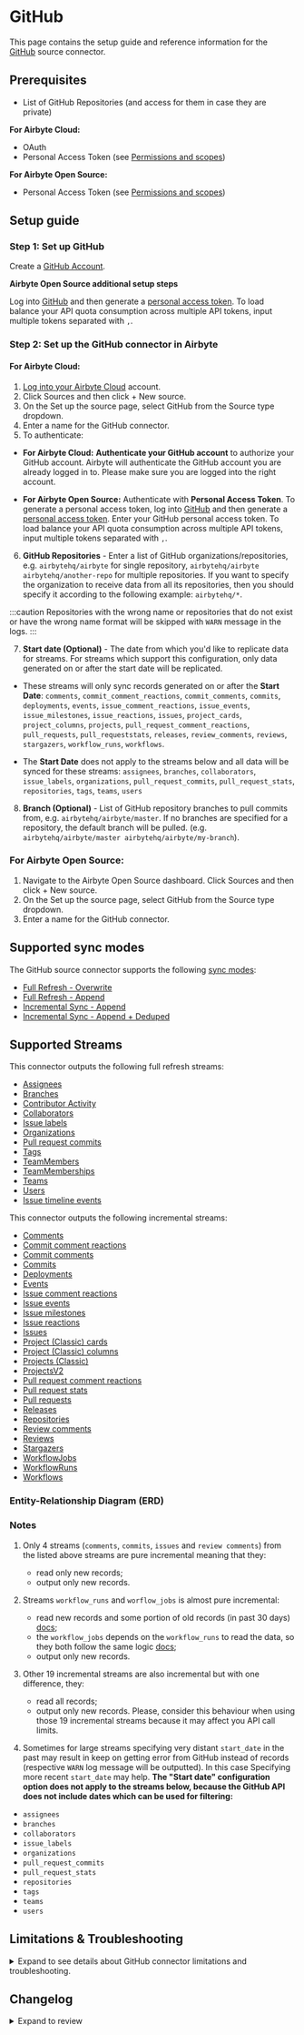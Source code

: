 # GitHub

<HideInUI>

This page contains the setup guide and reference information for the [GitHub](https://www.github.com) source connector.

</HideInUI>

## Prerequisites

- List of GitHub Repositories (and access for them in case they are private)

<!-- env:cloud -->

**For Airbyte Cloud:**

- OAuth
- Personal Access Token (see [Permissions and scopes](https://docs.airbyte.com/integrations/sources/github#permissions-and-scopes))
<!-- /env:cloud -->

<!-- env:oss -->

**For Airbyte Open Source:**

- Personal Access Token (see [Permissions and scopes](https://docs.airbyte.com/integrations/sources/github#permissions-and-scopes))
<!-- /env:oss -->

## Setup guide

### Step 1: Set up GitHub

Create a [GitHub Account](https://github.com).

<!-- env:oss -->

**Airbyte Open Source additional setup steps**

Log into [GitHub](https://github.com) and then generate a [personal access token](https://github.com/settings/tokens). To load balance your API quota consumption across multiple API tokens, input multiple tokens separated with `,`.

<!-- /env:oss -->

### Step 2: Set up the GitHub connector in Airbyte

<!-- env:cloud -->

#### For Airbyte Cloud:

1. [Log into your Airbyte Cloud](https://cloud.airbyte.com/workspaces) account.
2. Click Sources and then click + New source.
3. On the Set up the source page, select GitHub from the Source type dropdown.
4. Enter a name for the GitHub connector.
5. To authenticate:
<!-- env:cloud -->

- **For Airbyte Cloud:** **Authenticate your GitHub account** to authorize your GitHub account. Airbyte will authenticate the GitHub account you are already logged in to. Please make sure you are logged into the right account.
  <!-- /env:cloud -->
  <!-- env:oss -->

- **For Airbyte Open Source:** Authenticate with **Personal Access Token**. To generate a personal access token, log into [GitHub](https://github.com) and then generate a [personal access token](https://github.com/settings/tokens). Enter your GitHub personal access token. To load balance your API quota consumption across multiple API tokens, input multiple tokens separated with `,`.
<!-- /env:oss -->

6. **GitHub Repositories** - Enter a list of GitHub organizations/repositories, e.g. `airbytehq/airbyte` for single repository, `airbytehq/airbyte airbytehq/another-repo` for multiple repositories. If you want to specify the organization to receive data from all its repositories, then you should specify it according to the following example: `airbytehq/*`.

:::caution
Repositories with the wrong name or repositories that do not exist or have the wrong name format will be skipped with `WARN` message in the logs.
:::

7. **Start date (Optional)** - The date from which you'd like to replicate data for streams. For streams which support this configuration, only data generated on or after the start date will be replicated.

- These streams will only sync records generated on or after the **Start Date**: `comments`, `commit_comment_reactions`, `commit_comments`, `commits`, `deployments`, `events`, `issue_comment_reactions`, `issue_events`, `issue_milestones`, `issue_reactions`, `issues`, `project_cards`, `project_columns`, `projects`, `pull_request_comment_reactions`, `pull_requests`, `pull_requeststats`, `releases`, `review_comments`, `reviews`, `stargazers`, `workflow_runs`, `workflows`.

- The **Start Date** does not apply to the streams below and all data will be synced for these streams: `assignees`, `branches`, `collaborators`, `issue_labels`, `organizations`, `pull_request_commits`, `pull_request_stats`, `repositories`, `tags`, `teams`, `users`

8. **Branch (Optional)** - List of GitHub repository branches to pull commits from, e.g. `airbytehq/airbyte/master`. If no branches are specified for a repository, the default branch will be pulled. (e.g. `airbytehq/airbyte/master airbytehq/airbyte/my-branch`).

### For Airbyte Open Source:

1. Navigate to the Airbyte Open Source dashboard.
Click Sources and then click + New source.
3. On the Set up the source page, select GitHub from the Source type dropdown.
4. Enter a name for the GitHub connector.

<HideInUI>

## Supported sync modes

The GitHub source connector supports the following [sync modes](https://docs.airbyte.com/cloud/core-concepts/#connection-sync-modes):

- [Full Refresh - Overwrite](https://docs.airbyte.com/understanding-airbyte/connections/full-refresh-overwrite/)
- [Full Refresh - Append](https://docs.airbyte.com/understanding-airbyte/connections/full-refresh-append)
- [Incremental Sync - Append](https://docs.airbyte.com/understanding-airbyte/connections/incremental-append)
- [Incremental Sync - Append + Deduped](https://docs.airbyte.com/understanding-airbyte/connections/incremental-append-deduped)

## Supported Streams

This connector outputs the following full refresh streams:

- [Assignees](https://docs.github.com/en/rest/issues/assignees?apiVersion=2022-11-28#list-assignees)
- [Branches](https://docs.github.com/en/rest/branches/branches?apiVersion=2022-11-28#list-branches)
- [Contributor Activity](https://docs.github.com/en/rest/metrics/statistics?apiVersion=2022-11-28#get-all-contributor-commit-activity)
- [Collaborators](https://docs.github.com/en/rest/collaborators/collaborators?apiVersion=2022-11-28#list-repository-collaborators)
- [Issue labels](https://docs.github.com/en/rest/issues/labels?apiVersion=2022-11-28#list-labels-for-a-repository)
- [Organizations](https://docs.github.com/en/rest/orgs/orgs?apiVersion=2022-11-28#list-organizations)
- [Pull request commits](https://docs.github.com/en/rest/pulls/pulls?apiVersion=2022-11-28#list-commits-on-a-pull-request)
- [Tags](https://docs.github.com/en/rest/repos/repos?apiVersion=2022-11-28#list-repository-tags)
- [TeamMembers](https://docs.github.com/en/rest/teams/members?apiVersion=2022-11-28#list-team-members)
- [TeamMemberships](https://docs.github.com/en/rest/teams/members?apiVersion=2022-11-28#get-team-membership-for-a-user)
- [Teams](https://docs.github.com/en/rest/teams/teams?apiVersion=2022-11-28#list-teams)
- [Users](https://docs.github.com/en/rest/orgs/members?apiVersion=2022-11-28#list-organization-members)
- [Issue timeline events](https://docs.github.com/en/rest/issues/timeline?apiVersion=2022-11-28#list-timeline-events-for-an-issue)

This connector outputs the following incremental streams:

- [Comments](https://docs.github.com/en/rest/issues/comments?apiVersion=2022-11-28#list-issue-comments-for-a-repository)
- [Commit comment reactions](https://docs.github.com/en/rest/reference/reactions?apiVersion=2022-11-28#list-reactions-for-a-commit-comment)
- [Commit comments](https://docs.github.com/en/rest/commits/comments?apiVersion=2022-11-28#list-commit-comments-for-a-repository)
- [Commits](https://docs.github.com/en/rest/commits/commits?apiVersion=2022-11-28#list-commits)
- [Deployments](https://docs.github.com/en/rest/deployments/deployments?apiVersion=2022-11-28#list-deployments)
- [Events](https://docs.github.com/en/rest/activity/events?apiVersion=2022-11-28#list-repository-events)
- [Issue comment reactions](https://docs.github.com/en/rest/reactions/reactions?apiVersion=2022-11-28#list-reactions-for-an-issue-comment)
- [Issue events](https://docs.github.com/en/rest/issues/events?apiVersion=2022-11-28#list-issue-events-for-a-repository)
- [Issue milestones](https://docs.github.com/en/rest/issues/milestones?apiVersion=2022-11-28#list-milestones)
- [Issue reactions](https://docs.github.com/en/rest/reactions/reactions?apiVersion=2022-11-28#list-reactions-for-an-issue)
- [Issues](https://docs.github.com/en/rest/issues/issues?apiVersion=2022-11-28#list-repository-issues)
- [Project (Classic) cards](https://docs.github.com/en/rest/projects/cards?apiVersion=2022-11-28#list-project-cards)
- [Project (Classic) columns](https://docs.github.com/en/rest/projects/columns?apiVersion=2022-11-28#list-project-columns)
- [Projects (Classic)](https://docs.github.com/en/rest/projects/projects?apiVersion=2022-11-28#list-repository-projects)
- [ProjectsV2](https://docs.github.com/en/graphql/reference/objects#projectv2)
- [Pull request comment reactions](https://docs.github.com/en/rest/reactions/reactions?apiVersion=2022-11-28#list-reactions-for-a-pull-request-review-comment)
- [Pull request stats](https://docs.github.com/en/graphql/reference/objects#pullrequest)
- [Pull requests](https://docs.github.com/en/rest/pulls/pulls?apiVersion=2022-11-28#list-pull-requests)
- [Releases](https://docs.github.com/en/rest/releases/releases?apiVersion=2022-11-28#list-releases)
- [Repositories](https://docs.github.com/en/rest/repos/repos?apiVersion=2022-11-28#list-organization-repositories)
- [Review comments](https://docs.github.com/en/rest/pulls/comments?apiVersion=2022-11-28#list-review-comments-in-a-repository)
- [Reviews](https://docs.github.com/en/rest/pulls/reviews?apiVersion=2022-11-28#list-reviews-for-a-pull-request)
- [Stargazers](https://docs.github.com/en/rest/activity/starring?apiVersion=2022-11-28#list-stargazers)
- [WorkflowJobs](https://docs.github.com/pt/rest/actions/workflow-jobs?apiVersion=2022-11-28#list-jobs-for-a-workflow-run)
- [WorkflowRuns](https://docs.github.com/en/rest/actions/workflow-runs?apiVersion=2022-11-28#list-workflow-runs-for-a-repository)
- [Workflows](https://docs.github.com/en/rest/actions/workflows?apiVersion=2022-11-28#list-repository-workflows)

### Entity-Relationship Diagram (ERD)
<EntityRelationshipDiagram></EntityRelationshipDiagram>

### Notes

1. Only 4 streams \(`comments`, `commits`, `issues` and `review comments`\) from the listed above streams are pure incremental meaning that they:

   - read only new records;
   - output only new records.

2. Streams `workflow_runs` and `worflow_jobs` is almost pure incremental:

   - read new records and some portion of old records (in past 30 days) [docs](https://docs.github.com/en/actions/managing-workflow-runs/re-running-workflows-and-jobs);
   - the `workflow_jobs` depends on the `workflow_runs` to read the data, so they both follow the same logic [docs](https://docs.github.com/pt/rest/actions/workflow-jobs#list-jobs-for-a-workflow-run);
   - output only new records.

3. Other 19 incremental streams are also incremental but with one difference, they:

   - read all records;
   - output only new records.
     Please, consider this behaviour when using those 19 incremental streams because it may affect you API call limits.

4. Sometimes for large streams specifying very distant `start_date` in the past may result in keep on getting error from GitHub instead of records \(respective `WARN` log message will be outputted\). In this case Specifying more recent `start_date` may help.
   **The "Start date" configuration option does not apply to the streams below, because the GitHub API does not include dates which can be used for filtering:**

- `assignees`
- `branches`
- `collaborators`
- `issue_labels`
- `organizations`
- `pull_request_commits`
- `pull_request_stats`
- `repositories`
- `tags`
- `teams`
- `users`

## Limitations & Troubleshooting

<details>
<summary>
Expand to see details about GitHub connector limitations and troubleshooting.
</summary>

### Connector limitations

#### Rate limiting

You can use a personal access token to make API requests. Additionally, you can authorize a GitHub App or OAuth app, which can then make API requests on your behalf.
All of these requests count towards your personal rate limit of 5,000 requests per hour (15,000 requests per hour if the app is owned by a GitHub Enterprise Cloud organization ).

:::info `REST API` and `GraphQL API` rate limits are counted separately
:::

:::tip
In the event that limits are reached before all streams have been read, it is recommended to take the following actions:

1. Utilize Incremental sync mode.
2. Set a higher sync interval.
3. Divide the sync into separate connections with a smaller number of streams.
   :::

Refer to GitHub article [Rate limits for the REST API](https://docs.github.com/en/rest/overview/rate-limits-for-the-rest-api).

#### Permissions and scopes

If you use OAuth authentication method, the OAuth2.0 application requests the next list of [scopes](https://docs.github.com/en/developers/apps/building-oauth-apps/scopes-for-oauth-apps#available-scopes): **repo**, **read:org**, **read:repo_hook**, **read:user**, **read:discussion**, **read:project**, **workflow**. For [personal access token](https://github.com/settings/tokens) you need to manually select needed scopes.

Your token should have at least the `repo` scope. Depending on which streams you want to sync, the user generating the token needs more permissions:

- For syncing Collaborators, the user which generates the personal access token must be a collaborator. To become a collaborator, they must be invited by an owner. If there are no collaborators, no records will be synced. Read more about access permissions [here](https://docs.github.com/en/get-started/learning-about-github/access-permissions-on-github).
- Syncing [Teams](https://docs.github.com/en/organizations/organizing-members-into-teams/about-teams) is only available to authenticated members of a team's [organization](https://docs.github.com/en/rest/orgs). [Personal user accounts](https://docs.github.com/en/get-started/learning-about-github/types-of-github-accounts) and repositories belonging to them don't have access to Teams features. In this case no records will be synced.
- To sync the Projects stream, the repository must have the Projects feature enabled.

### Troubleshooting

- Check out common troubleshooting issues for the GitHub source connector on our [Airbyte Forum](https://github.com/airbytehq/airbyte/discussions)

</details>

## Changelog

<details>
  <summary>Expand to review</summary>

| Version | Date       | Pull Request                                                                                                      | Subject                                                                                                                                                             |
|:--------|:-----------|:------------------------------------------------------------------------------------------------------------------|:--------------------------------------------------------------------------------------------------------------------------------------------------------------------|
| 1.8.27 | 2025-05-24 | [54931](https://github.com/airbytehq/airbyte/pull/54931) | Update dependencies |
| 1.8.26 | 2025-02-22 | [54404](https://github.com/airbytehq/airbyte/pull/54404) | Update dependencies |
| 1.8.25 | 2025-02-15 | [53703](https://github.com/airbytehq/airbyte/pull/53703) | Update dependencies |
| 1.8.24 | 2025-02-01 | [52875](https://github.com/airbytehq/airbyte/pull/52875) | Update dependencies |
| 1.8.23 | 2025-01-25 | [52364](https://github.com/airbytehq/airbyte/pull/52364) | Update dependencies |
| 1.8.22 | 2025-01-18 | [51666](https://github.com/airbytehq/airbyte/pull/51666) | Update dependencies |
| 1.8.21 | 2025-01-11 | [51130](https://github.com/airbytehq/airbyte/pull/51130) | Update dependencies |
| 1.8.20 | 2025-01-04 | [50517](https://github.com/airbytehq/airbyte/pull/50517) | Update dependencies |
| 1.8.19 | 2024-12-21 | [50055](https://github.com/airbytehq/airbyte/pull/50055) | Update dependencies |
| 1.8.18 | 2024-12-14 | [49178](https://github.com/airbytehq/airbyte/pull/49178) | Update dependencies |
| 1.8.17 | 2024-11-25 | [48631](https://github.com/airbytehq/airbyte/pull/48631) | Starting with this version, the Docker image is now rootless. Please note that this and future versions will not be compatible with Airbyte versions earlier than 0.64 |
| 1.8.16 | 2024-11-05 | [48318](https://github.com/airbytehq/airbyte/pull/48318) | Update dependencies |
| 1.8.15 | 2024-10-28 | [47051](https://github.com/airbytehq/airbyte/pull/47051) | Update dependencies |
| 1.8.14 | 2024-10-12 | [46766](https://github.com/airbytehq/airbyte/pull/46766) | Update dependencies |
| 1.8.13 | 2024-10-05 | [46415](https://github.com/airbytehq/airbyte/pull/46415) | Update dependencies |
| 1.8.12 | 2024-09-28 | [46117](https://github.com/airbytehq/airbyte/pull/46117) | Update dependencies |
| 1.8.11 | 2024-09-21 | [45742](https://github.com/airbytehq/airbyte/pull/45742) | Update dependencies |
| 1.8.10 | 2024-09-14 | [45557](https://github.com/airbytehq/airbyte/pull/45557) | Update dependencies |
| 1.8.9 | 2024-09-07 | [45320](https://github.com/airbytehq/airbyte/pull/45320) | Update dependencies |
| 1.8.8 | 2024-08-23 | [44592](https://github.com/airbytehq/airbyte/pull/44592) | Fix state handling for stream WorkflowRuns |
| 1.8.7 | 2024-08-31 | [45061](https://github.com/airbytehq/airbyte/pull/45061) | Update dependencies |
| 1.8.6 | 2024-08-24 | [44703](https://github.com/airbytehq/airbyte/pull/44703) | Update dependencies |
| 1.8.5 | 2024-08-17 | [44227](https://github.com/airbytehq/airbyte/pull/44227) | Update dependencies |
| 1.8.4 | 2024-08-12 | [43749](https://github.com/airbytehq/airbyte/pull/43749) | Update dependencies |
| 1.8.3 | 2024-08-10 | [42671](https://github.com/airbytehq/airbyte/pull/42671) | Update dependencies |
| 1.8.2 | 2024-08-20 | [42966](https://github.com/airbytehq/airbyte/pull/42966) | Bump cdk version and enable RFR for all non-incremental streams |
| 1.8.1 | 2024-07-20 | [42342](https://github.com/airbytehq/airbyte/pull/42342) | Update dependencies |
| 1.8.0 | 2024-07-16 | [41677](https://github.com/airbytehq/airbyte/pull/41677) | Update to 3.4.0 CDK |
| 1.7.13 | 2024-07-13 | [41746](https://github.com/airbytehq/airbyte/pull/41746) | Update dependencies |
| 1.7.12 | 2024-07-10 | [41354](https://github.com/airbytehq/airbyte/pull/41354) | Update dependencies |
| 1.7.11 | 2024-07-09 | [41221](https://github.com/airbytehq/airbyte/pull/41221) | Update dependencies |
| 1.7.10 | 2024-07-06 | [41000](https://github.com/airbytehq/airbyte/pull/41000) | Update dependencies |
| 1.7.9 | 2024-06-25 | [40289](https://github.com/airbytehq/airbyte/pull/40289) | Update dependencies |
| 1.7.8 | 2024-06-22 | [40128](https://github.com/airbytehq/airbyte/pull/40128) | Update dependencies |
| 1.7.7 | 2024-06-17 | [39513](https://github.com/airbytehq/airbyte/pull/39513) | Update deprecated state handling method |
| 1.7.6 | 2024-06-04 | [39078](https://github.com/airbytehq/airbyte/pull/39078) | [autopull] Upgrade base image to v1.2.1 |
| 1.7.5 | 2024-05-29 | [38341](https://github.com/airbytehq/airbyte/pull/38341) | Add `max_waiting_time` to configuration |
| 1.7.4 | 2024-05-21 | [38341](https://github.com/airbytehq/airbyte/pull/38341) | Update CDK authenticator package |
| 1.7.3 | 2024-05-20 | [38299](https://github.com/airbytehq/airbyte/pull/38299) | Fixed spec typo |
| 1.7.2 | 2024-04-19 | [36636](https://github.com/airbytehq/airbyte/pull/36636) | Updating to 0.80.0 CDK |
| 1.7.1 | 2024-04-12 | [36636](https://github.com/airbytehq/airbyte/pull/36636) | schema descriptions |
| 1.7.0 | 2024-03-19 | [36267](https://github.com/airbytehq/airbyte/pull/36267) | Pin airbyte-cdk version to `^0` |
| 1.6.5 | 2024-03-12 | [35986](https://github.com/airbytehq/airbyte/pull/35986) | Handle rate limit exception as config error |
| 1.6.4 | 2024-03-08 | [35915](https://github.com/airbytehq/airbyte/pull/35915) | Fix per stream error handler; Make use the latest CDK version |
| 1.6.3 | 2024-02-15 | [35271](https://github.com/airbytehq/airbyte/pull/35271) | Update branches schema |
| 1.6.2 | 2024-02-12 | [34933](https://github.com/airbytehq/airbyte/pull/34933) | Update Airbyte CDK for integration tests |
| 1.6.1 | 2024-02-09 | [35087](https://github.com/airbytehq/airbyte/pull/35087) | Manage dependencies with Poetry. |
| 1.6.0 | 2024-02-02 | [34700](https://github.com/airbytehq/airbyte/pull/34700) | Continue Sync on Stream failure |
| 1.5.7 | 2024-01-29 | [34598](https://github.com/airbytehq/airbyte/pull/34598) | Fix MultipleToken sleep time |
| 1.5.6 | 2024-01-26 | [34503](https://github.com/airbytehq/airbyte/pull/34503) | Fix MultipleToken rotation logic |
| 1.5.5 | 2023-12-26 | [33783](https://github.com/airbytehq/airbyte/pull/33783) | Fix retry for 504 error in GraphQL based streams |
| 1.5.4 | 2023-11-20 | [32679](https://github.com/airbytehq/airbyte/pull/32679) | Return AirbyteMessage if max retry exeeded for 202 status code |
| 1.5.3 | 2023-10-23 | [31702](https://github.com/airbytehq/airbyte/pull/31702) | Base image migration: remove Dockerfile and use the python-connector-base image |
| 1.5.2 | 2023-10-13 | [31386](https://github.com/airbytehq/airbyte/pull/31386) | Handle `ContributorActivity` continuous `ACCEPTED` response |
| 1.5.1 | 2023-10-12 | [31307](https://github.com/airbytehq/airbyte/pull/31307) | Increase backoff_time for stream `ContributorActivity` |
| 1.5.0 | 2023-10-11 | [31300](https://github.com/airbytehq/airbyte/pull/31300) | Update Schemas: Add date-time format to fields |
| 1.4.6 | 2023-10-04 | [31056](https://github.com/airbytehq/airbyte/pull/31056) | Migrate spec properties' `repository` and `branch` type to \<array\> |
| 1.4.5 | 2023-10-02 | [31023](https://github.com/airbytehq/airbyte/pull/31023) | Increase backoff for stream `Contributor Activity` |
| 1.4.4 | 2023-10-02 | [30971](https://github.com/airbytehq/airbyte/pull/30971) | Mark `start_date` as optional. |
| 1.4.3 | 2023-10-02 | [30979](https://github.com/airbytehq/airbyte/pull/30979) | Fetch archived records in `Project Cards` |
| 1.4.2 | 2023-09-30 | [30927](https://github.com/airbytehq/airbyte/pull/30927) | Provide actionable user error messages |
| 1.4.1 | 2023-09-30 | [30839](https://github.com/airbytehq/airbyte/pull/30839) | Update CDK to Latest version |
| 1.4.0 | 2023-09-29 | [30823](https://github.com/airbytehq/airbyte/pull/30823) | Add new stream `issue Timeline Events` |
| 1.3.1 | 2023-09-28 | [30824](https://github.com/airbytehq/airbyte/pull/30824) | Handle empty response in stream `ContributorActivity` |
| 1.3.0 | 2023-09-25 | [30731](https://github.com/airbytehq/airbyte/pull/30731) | Add new stream `ProjectsV2` |
| 1.2.1 | 2023-09-22 | [30693](https://github.com/airbytehq/airbyte/pull/30693) | Handle 404 error in `TeamMemberShips` |
| 1.2.0 | 2023-09-22 | [30647](https://github.com/airbytehq/airbyte/pull/30647) | Add support for self-hosted GitHub instances |
| 1.1.1 | 2023-09-21 | [30654](https://github.com/airbytehq/airbyte/pull/30654) | Rewrite source connection error messages |
| 1.1.0 | 2023-08-03 | [30615](https://github.com/airbytehq/airbyte/pull/30615) | Add new stream `Contributor Activity` |
| 1.0.4 | 2023-08-03 | [29031](https://github.com/airbytehq/airbyte/pull/29031) | Reverted `advancedAuth` spec changes |
| 1.0.3 | 2023-08-01 | [28910](https://github.com/airbytehq/airbyte/pull/28910) | Updated `advancedAuth` broken references |
| 1.0.2 | 2023-07-11 | [28144](https://github.com/airbytehq/airbyte/pull/28144) | Add `archived_at` property to `Organizations` schema parameter |
| 1.0.1 | 2023-05-22 | [25838](https://github.com/airbytehq/airbyte/pull/25838) | Deprecate "page size" input parameter |
| 1.0.0 | 2023-05-19 | [25778](https://github.com/airbytehq/airbyte/pull/25778) | Improve repo(s) name validation on UI |
| 0.5.0 | 2023-05-16 | [25793](https://github.com/airbytehq/airbyte/pull/25793) | Implement client-side throttling of requests |
| 0.4.11 | 2023-05-12 | [26025](https://github.com/airbytehq/airbyte/pull/26025) | Added more transparent depiction of the personal access token expired |
| 0.4.10 | 2023-05-15 | [26075](https://github.com/airbytehq/airbyte/pull/26075) | Add more specific error message description for no repos case. |
| 0.4.9 | 2023-05-01 | [24523](https://github.com/airbytehq/airbyte/pull/24523) | Add undeclared columns to spec |
| 0.4.8   | 2023-04-19 | [00000](https://github.com/airbytehq/airbyte/pull/25312)                                                          | Fix repo name validation                                                                                                                                            |
| 0.4.7   | 2023-03-24 | [24457](https://github.com/airbytehq/airbyte/pull/24457)                                                          | Add validation and transformation for repositories config                                                                                                           |
| 0.4.6   | 2023-03-24 | [24398](https://github.com/airbytehq/airbyte/pull/24398)                                                          | Fix caching for `get_starting_point` in stream "Commits"                                                                                                            |
| 0.4.5   | 2023-03-23 | [24417](https://github.com/airbytehq/airbyte/pull/24417)                                                          | Add pattern_descriptors to fields with an expected format                                                                                                           |
| 0.4.4   | 2023-03-17 | [24255](https://github.com/airbytehq/airbyte/pull/24255)                                                          | Add field groups and titles to improve display of connector setup form                                                                                              |
| 0.4.3   | 2023-03-04 | [22993](https://github.com/airbytehq/airbyte/pull/22993)                                                          | Specified date formatting in specification                                                                                                                          |
| 0.4.2   | 2023-03-03 | [23467](https://github.com/airbytehq/airbyte/pull/23467)                                                          | Added user friendly messages, added AirbyteTracedException config_error, updated SAT                                                                                |
| 0.4.1   | 2023-01-27 | [22039](https://github.com/airbytehq/airbyte/pull/22039)                                                          | Set `AvailabilityStrategy` for streams explicitly to `None`                                                                                                         |
| 0.4.0   | 2023-01-20 | [21457](https://github.com/airbytehq/airbyte/pull/21457)                                                          | Use GraphQL for `issue_reactions` stream                                                                                                                            |
| 0.3.12  | 2023-01-18 | [21481](https://github.com/airbytehq/airbyte/pull/21481)                                                          | Handle 502 Bad Gateway error with proper log message                                                                                                                |
| 0.3.11  | 2023-01-06 | [21084](https://github.com/airbytehq/airbyte/pull/21084)                                                          | Raise Error if no organizations or repos are available during read                                                                                                  |
| 0.3.10  | 2022-12-15 | [20523](https://github.com/airbytehq/airbyte/pull/20523)                                                          | Revert changes from 0.3.9                                                                                                                                           |
| 0.3.9   | 2022-12-14 | [19978](https://github.com/airbytehq/airbyte/pull/19978)                                                          | Update CDK dependency; move custom HTTPError handling into `AvailabilityStrategy` classes                                                                           |
| 0.3.8   | 2022-11-10 | [19299](https://github.com/airbytehq/airbyte/pull/19299)                                                          | Fix events and workflow_runs datetimes                                                                                                                              |
| 0.3.7   | 2022-10-20 | [18213](https://github.com/airbytehq/airbyte/pull/18213)                                                          | Skip retry on HTTP 200                                                                                                                                              |
| 0.3.6   | 2022-10-11 | [17852](https://github.com/airbytehq/airbyte/pull/17852)                                                          | Use default behaviour, retry on 429 and all 5XX errors                                                                                                              |
| 0.3.5   | 2022-10-07 | [17715](https://github.com/airbytehq/airbyte/pull/17715)                                                          | Improve 502 handling for `comments` stream                                                                                                                          |
| 0.3.4   | 2022-10-04 | [17555](https://github.com/airbytehq/airbyte/pull/17555)                                                          | Skip repository if got HTTP 500 for WorkflowRuns stream                                                                                                             |
| 0.3.3   | 2022-09-28 | [17287](https://github.com/airbytehq/airbyte/pull/17287)                                                          | Fix problem with "null" `cursor_field` for WorkflowJobs stream                                                                                                      |
| 0.3.2   | 2022-09-28 | [17304](https://github.com/airbytehq/airbyte/pull/17304)                                                          | Migrate to per-stream state.                                                                                                                                        |
| 0.3.1   | 2022-09-21 | [16947](https://github.com/airbytehq/airbyte/pull/16947)                                                          | Improve error logging when handling HTTP 500 error                                                                                                                  |
| 0.3.0   | 2022-09-09 | [16534](https://github.com/airbytehq/airbyte/pull/16534)                                                          | Add new stream `WorkflowJobs`                                                                                                                                       |
| 0.2.46  | 2022-08-17 | [15730](https://github.com/airbytehq/airbyte/pull/15730)                                                          | Validate input organizations and repositories                                                                                                                       |
| 0.2.45  | 2022-08-11 | [15420](https://github.com/airbytehq/airbyte/pull/15420)                                                          | "User" object can be "null"                                                                                                                                         |
| 0.2.44  | 2022-08-01 | [14795](https://github.com/airbytehq/airbyte/pull/14795)                                                          | Use GraphQL for `pull_request_comment_reactions` stream                                                                                                             |
| 0.2.43  | 2022-07-26 | [15049](https://github.com/airbytehq/airbyte/pull/15049)                                                          | Bugfix schemas for streams `deployments`, `workflow_runs`, `teams`                                                                                                  |
| 0.2.42  | 2022-07-12 | [14613](https://github.com/airbytehq/airbyte/pull/14613)                                                          | Improve schema for stream `pull_request_commits` added "null"                                                                                                       |
| 0.2.41  | 2022-07-03 | [14376](https://github.com/airbytehq/airbyte/pull/14376)                                                          | Add Retry for GraphQL API Resource limitations                                                                                                                      |
| 0.2.40  | 2022-07-01 | [14338](https://github.com/airbytehq/airbyte/pull/14338)                                                          | Revert: "Rename field `mergeable` to `is_mergeable`"                                                                                                                |
| 0.2.39  | 2022-06-30 | [14274](https://github.com/airbytehq/airbyte/pull/14274)                                                          | Rename field `mergeable` to `is_mergeable`                                                                                                                          |
| 0.2.38  | 2022-06-27 | [13989](https://github.com/airbytehq/airbyte/pull/13989)                                                          | Use GraphQL for `reviews` stream                                                                                                                                    |
| 0.2.37  | 2022-06-21 | [13955](https://github.com/airbytehq/airbyte/pull/13955)                                                          | Fix "secondary rate limit" not retrying                                                                                                                             |
| 0.2.36  | 2022-06-20 | [13926](https://github.com/airbytehq/airbyte/pull/13926)                                                          | Break point added for `workflows_runs` stream                                                                                                                       |
| 0.2.35  | 2022-06-16 | [13763](https://github.com/airbytehq/airbyte/pull/13763)                                                          | Use GraphQL for `pull_request_stats` stream                                                                                                                         |
| 0.2.34  | 2022-06-14 | [13707](https://github.com/airbytehq/airbyte/pull/13707)                                                          | Fix API sorting, fix `get_starting_point` caching                                                                                                                   |
| 0.2.33  | 2022-06-08 | [13558](https://github.com/airbytehq/airbyte/pull/13558)                                                          | Enable caching only for parent streams                                                                                                                              |
| 0.2.32  | 2022-06-07 | [13531](https://github.com/airbytehq/airbyte/pull/13531)                                                          | Fix different result from `get_starting_point` when reading by pages                                                                                                |
| 0.2.31  | 2022-05-24 | [13115](https://github.com/airbytehq/airbyte/pull/13115)                                                          | Add incremental support for streams `WorkflowRuns`                                                                                                                  |
| 0.2.30  | 2022-05-09 | [12294](https://github.com/airbytehq/airbyte/pull/12294)                                                          | Add incremental support for streams `CommitCommentReactions`, `IssueCommentReactions`, `IssueReactions`, `PullRequestCommentReactions`, `Repositories`, `Workflows` |
| 0.2.29  | 2022-05-04 | [12482](https://github.com/airbytehq/airbyte/pull/12482)                                                          | Update input configuration copy                                                                                                                                     |
| 0.2.28  | 2022-04-21 | [11893](https://github.com/airbytehq/airbyte/pull/11893)                                                          | Add new streams `TeamMembers`, `TeamMemberships`                                                                                                                    |
| 0.2.27  | 2022-04-02 | [11678](https://github.com/airbytehq/airbyte/pull/11678)                                                          | Fix "PAT Credentials" in spec                                                                                                                                       |
| 0.2.26  | 2022-03-31 | [11623](https://github.com/airbytehq/airbyte/pull/11623)                                                          | Re-factored incremental sync for `Reviews` stream                                                                                                                   |
| 0.2.25  | 2022-03-31 | [11567](https://github.com/airbytehq/airbyte/pull/11567)                                                          | Improve code for better error handling                                                                                                                              |
| 0.2.24  | 2022-03-30 | [9251](https://github.com/airbytehq/airbyte/pull/9251)                                                            | Add Streams Workflow and WorkflowRuns                                                                                                                               |
| 0.2.23  | 2022-03-17 | [11212](https://github.com/airbytehq/airbyte/pull/11212)                                                          | Improve documentation and spec for Beta                                                                                                                             |
| 0.2.22  | 2022-03-10 | [10878](https://github.com/airbytehq/airbyte/pull/10878)                                                          | Fix error handling for unavailable streams with 404 status code                                                                                                     |
| 0.2.21  | 2022-03-04 | [10749](https://github.com/airbytehq/airbyte/pull/10749)                                                          | Add new stream `ProjectCards`                                                                                                                                       |
| 0.2.20  | 2022-02-16 | [10385](https://github.com/airbytehq/airbyte/pull/10385)                                                          | Add new stream `Deployments`, `ProjectColumns`, `PullRequestCommits`                                                                                                |
| 0.2.19  | 2022-02-07 | [10211](https://github.com/airbytehq/airbyte/pull/10211)                                                          | Add human-readable error in case of incorrect organization or repo name                                                                                             |
| 0.2.18  | 2021-02-09 | [10193](https://github.com/airbytehq/airbyte/pull/10193)                                                          | Add handling secondary rate limits                                                                                                                                  |
| 0.2.17  | 2021-02-02 | [9999](https://github.com/airbytehq/airbyte/pull/9999)                                                            | Remove BAD_GATEWAY code from backoff_time                                                                                                                           |
| 0.2.16  | 2021-02-02 | [9868](https://github.com/airbytehq/airbyte/pull/9868)                                                            | Add log message for streams that are restricted for OAuth. Update oauth scopes.                                                                                     |
| 0.2.15  | 2021-01-26 | [9802](https://github.com/airbytehq/airbyte/pull/9802)                                                            | Add missing fields for auto_merge in pull request stream                                                                                                            |
| 0.2.14  | 2021-01-21 | [9664](https://github.com/airbytehq/airbyte/pull/9664)                                                            | Add custom pagination size for large streams                                                                                                                        |
| 0.2.13  | 2021-01-20 | [9619](https://github.com/airbytehq/airbyte/pull/9619)                                                            | Fix logging for function `should_retry`                                                                                                                             |
| 0.2.11  | 2021-01-17 | [9492](https://github.com/airbytehq/airbyte/pull/9492)                                                            | Remove optional parameter `Accept` for reaction`s streams to fix error with 502 HTTP status code in response                                                        |
| 0.2.10  | 2021-01-03 | [7250](https://github.com/airbytehq/airbyte/pull/7250)                                                            | Use CDK caching and convert PR-related streams to incremental                                                                                                       |
| 0.2.9   | 2021-12-29 | [9179](https://github.com/airbytehq/airbyte/pull/9179)                                                            | Use default retry delays on server error responses                                                                                                                  |
| 0.2.8   | 2021-12-07 | [8524](https://github.com/airbytehq/airbyte/pull/8524)                                                            | Update connector fields title/description                                                                                                                           |
| 0.2.7   | 2021-12-06 | [8518](https://github.com/airbytehq/airbyte/pull/8518)                                                            | Add connection retry with GitHub                                                                                                                                    |
| 0.2.6   | 2021-11-24 | [8030](https://github.com/airbytehq/airbyte/pull/8030)                                                            | Support start date property for PullRequestStats and Reviews streams                                                                                                |
| 0.2.5   | 2021-11-21 | [8170](https://github.com/airbytehq/airbyte/pull/8170)                                                            | Fix slow check connection for organizations with a lot of repos                                                                                                     |
| 0.2.4   | 2021-11-11 | [7856](https://github.com/airbytehq/airbyte/pull/7856)                                                            | Resolve $ref fields in some stream schemas                                                                                                                          |
| 0.2.3   | 2021-10-06 | [6833](https://github.com/airbytehq/airbyte/pull/6833)                                                            | Fix config backward compatability                                                                                                                                   |
| 0.2.2   | 2021-10-05 | [6761](https://github.com/airbytehq/airbyte/pull/6761)                                                            | Add oauth worflow specification                                                                                                                                     |
| 0.2.1   | 2021-09-22 | [6223](https://github.com/airbytehq/airbyte/pull/6223)                                                            | Add option to pull commits from user-specified branches                                                                                                             |
| 0.2.0   | 2021-09-19 | [5898](https://github.com/airbytehq/airbyte/pull/5898) and [6227](https://github.com/airbytehq/airbyte/pull/6227) | Don't minimize any output fields & add better error handling                                                                                                        |
| 0.1.11  | 2021-09-15 | [5949](https://github.com/airbytehq/airbyte/pull/5949)                                                            | Add caching for all streams                                                                                                                                         |
| 0.1.10  | 2021-09-09 | [5860](https://github.com/airbytehq/airbyte/pull/5860)                                                            | Add reaction streams                                                                                                                                                |
| 0.1.9   | 2021-09-02 | [5788](https://github.com/airbytehq/airbyte/pull/5788)                                                            | Handling empty repository, check method using RepositoryStats stream                                                                                                |
| 0.1.8   | 2021-09-01 | [5757](https://github.com/airbytehq/airbyte/pull/5757)                                                            | Add more streams                                                                                                                                                    |
| 0.1.7   | 2021-08-27 | [5696](https://github.com/airbytehq/airbyte/pull/5696)                                                            | Handle negative backoff values                                                                                                                                      |
| 0.1.6   | 2021-08-18 | [5456](https://github.com/airbytehq/airbyte/pull/5223)                                                            | Add MultipleTokenAuthenticator                                                                                                                                      |
| 0.1.5   | 2021-08-18 | [5456](https://github.com/airbytehq/airbyte/pull/5456)                                                            | Fix set up validation                                                                                                                                               |
| 0.1.4   | 2021-08-13 | [5136](https://github.com/airbytehq/airbyte/pull/5136)                                                            | Support syncing multiple repositories/organizations                                                                                                                 |
| 0.1.3   | 2021-08-03 | [5156](https://github.com/airbytehq/airbyte/pull/5156)                                                            | Extended existing schemas with `users` property for certain streams                                                                                                 |
| 0.1.2   | 2021-07-13 | [4708](https://github.com/airbytehq/airbyte/pull/4708)                                                            | Fix bug with IssueEvents stream and add handling for rate limiting                                                                                                  |
| 0.1.1   | 2021-07-07 | [4590](https://github.com/airbytehq/airbyte/pull/4590)                                                            | Fix schema in the `pull_request` stream                                                                                                                             |
| 0.1.0   | 2021-07-06 | [4174](https://github.com/airbytehq/airbyte/pull/4174)                                                            | New Source: GitHub                                                                                                                                                  |

</details>

</HideInUI>
